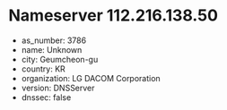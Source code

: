 # Nameserver 112.216.138.50

* as_number: 3786
* name: Unknown
* city: Geumcheon-gu
* country: KR
* organization: LG DACOM Corporation
* version: DNSServer
* dnssec: false
